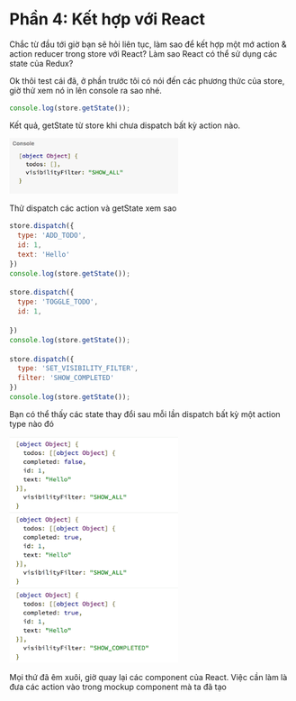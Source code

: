 # Phần 4: Kết hợp với React

Chắc từ đầu tới giờ bạn sẽ hỏi liên tục, làm sao để kết hợp một mớ action & action reducer trong store với React?
Làm sao React có thể sử dụng các state của Redux?

Ok thôi test cái đã, ở phần trước tôi có nói đến các phương thức của store, giờ thử xem nó in lên console ra sao nhé.

```js
console.log(store.getState());

```

Kết quả, getState từ store khi chưa dispatch bất kỳ action nào.

<img src="2.png" width="300px"/>


Thử dispatch các action và getState xem sao

```js
store.dispatch({
  type: 'ADD_TODO',
  id: 1,
  text: 'Hello'
})
console.log(store.getState());

store.dispatch({
  type: 'TOGGLE_TODO',
  id: 1,

})
console.log(store.getState());

store.dispatch({
  type: 'SET_VISIBILITY_FILTER',
  filter: 'SHOW_COMPLETED'
})
console.log(store.getState());

```

Bạn có thể thấy các state thay đổi sau mỗi lần dispatch bất kỳ một action type nào đó

<img src="3.png" width="300px"/>



Mọi thứ đã êm xuôi, giờ quay lại các component của React.
Việc cần làm là đưa các action vào trong mockup component mà ta đã tạo





